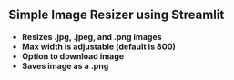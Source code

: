 ## Simple Image Resizer using Streamlit

- **Resizes .jpg, .jpeg, and .png images** 
- **Max width is adjustable (default is 800)**
- **Option to download image**
- **Saves image as a .png**